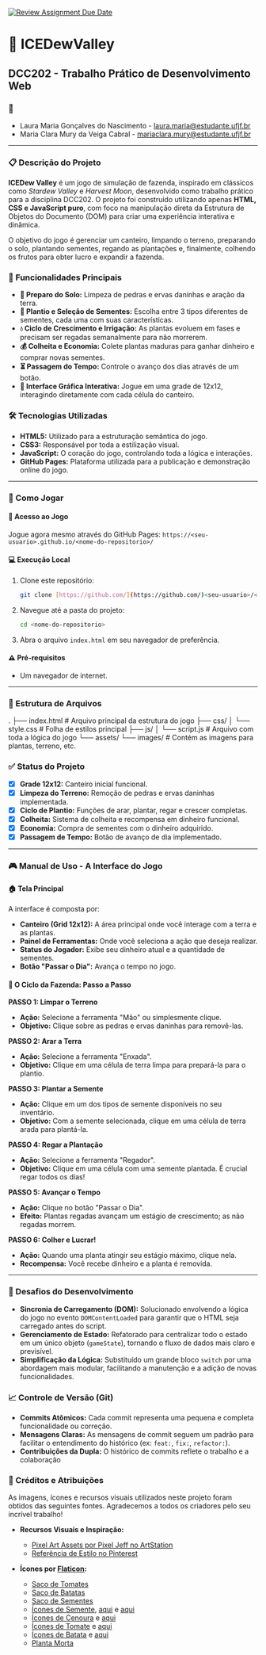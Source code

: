 [![Review Assignment Due Date](https://classroom.github.com/assets/deadline-readme-button-22041afd0340ce965d47ae6ef1cefeee28c7c493a6346c4f15d667ab976d596c.svg)](https://classroom.github.com/a/ujXOj0Nv)


# 🌱 ICEDewValley
## DCC202 - Trabalho Prático de Desenvolvimento Web

### 👤
* Laura Maria Gonçalves do Nascimento - laura.maria@estudante.ufjf.br
* Maria Clara Mury da Veiga Cabral  - mariaclara.mury@estudante.ufjf.br

---

### 📋 Descrição do Projeto
**ICEDew Valley** é um jogo de simulação de fazenda, inspirado em clássicos como *Stardew Valley* e *Harvest Moon*, desenvolvido como trabalho prático para a disciplina DCC202. O projeto foi construído utilizando apenas **HTML, CSS e JavaScript puro**, com foco na manipulação direta da Estrutura de Objetos do Documento (DOM) para criar uma experiência interativa e dinâmica.

O objetivo do jogo é gerenciar um canteiro, limpando o terreno, preparando o solo, plantando sementes, regando as plantações e, finalmente, colhendo os frutos para obter lucro e expandir a fazenda.

### 🎯 Funcionalidades Principais
* **🌱 Preparo do Solo:** Limpeza de pedras e ervas daninhas e aração da terra.
* **🌾 Plantio e Seleção de Sementes:** Escolha entre 3 tipos diferentes de sementes, cada uma com suas características.
* **💧 Ciclo de Crescimento e Irrigação:** As plantas evoluem em fases e precisam ser regadas semanalmente para não morrerem.
* **💰 Colheita e Economia:** Colete plantas maduras para ganhar dinheiro e comprar novas sementes.
* **⏳ Passagem do Tempo:** Controle o avanço dos dias através de um botão.
* **🎨 Interface Gráfica Interativa:** Jogue em uma grade de 12x12, interagindo diretamente com cada célula do canteiro.

### 🛠️ Tecnologias Utilizadas
* **HTML5:** Utilizado para a estruturação semântica do jogo.
* **CSS3:** Responsável por toda a estilização visual.
* **JavaScript:** O coração do jogo, controlando toda a lógica e interações.
* **GitHub Pages:** Plataforma utilizada para a publicação e demonstração online do jogo.

---

### 🚀 Como Jogar

#### 🔗 Acesso ao Jogo
Jogue agora mesmo através do GitHub Pages: `https://<seu-usuario>.github.io/<nome-do-repositorio>/`

#### 💻 Execução Local
1.  Clone este repositório:
    ```bash
    git clone [https://github.com/](https://github.com/)<seu-usuario>/<nome-do-repositorio>.git
    ```
2.  Navegue até a pasta do projeto:
    ```bash
    cd <nome-do-repositorio>
    ```
3.  Abra o arquivo `index.html` em seu navegador de preferência.

#### ⚠️ Pré-requisitos
* Um navegador de internet.

---

### 📂 Estrutura de Arquivos
.
├── index.html         # Arquivo principal da estrutura do jogo
├── css/
│   └── style.css      # Folha de estilos principal
├── js/
│   └── script.js      # Arquivo com toda a lógica do jogo
└── assets/
└──     images/        # Contém as imagens para plantas, terreno, etc.

### ✅ Status do Projeto
- [x] **Grade 12x12:** Canteiro inicial funcional.
- [x] **Limpeza do Terreno:** Remoção de pedras e ervas daninhas implementada.
- [x] **Ciclo de Plantio:** Funções de arar, plantar, regar e crescer completas.
- [x] **Colheita:** Sistema de colheita e recompensa em dinheiro funcional.
- [x] **Economia:** Compra de sementes com o dinheiro adquirido.
- [x] **Passagem de Tempo:** Botão de avanço de dia implementado.
---

### 🎮 Manual de Uso - A Interface do Jogo

#### 🏠 Tela Principal
A interface é composta por:
* **Canteiro (Grid 12x12):** A área principal onde você interage com a terra e as plantas.
* **Painel de Ferramentas:** Onde você seleciona a ação que deseja realizar.
* **Status do Jogador:** Exibe seu dinheiro atual e a quantidade de sementes.
* **Botão "Passar o Dia":** Avança o tempo no jogo.

#### 🌾 O Ciclo da Fazenda: Passo a Passo

**PASSO 1: Limpar o Terreno**
* **Ação:** Selecione a ferramenta "Mão" ou simplesmente clique.
* **Objetivo:** Clique sobre as pedras e ervas daninhas para removê-las.

**PASSO 2: Arar a Terra**
* **Ação:** Selecione a ferramenta "Enxada".
* **Objetivo:** Clique em uma célula de terra limpa para prepará-la para o plantio.

**PASSO 3: Plantar a Semente**
* **Ação:** Clique em um dos tipos de semente disponíveis no seu inventário.
* **Objetivo:** Com a semente selecionada, clique em uma célula de terra arada para plantá-la.

**PASSO 4: Regar a Plantação**
* **Ação:** Selecione a ferramenta "Regador".
* **Objetivo:** Clique em uma célula com uma semente plantada. É crucial regar todos os dias!

**PASSO 5: Avançar o Tempo**
* **Ação:** Clique no botão "Passar o Dia".
* **Efeito:** Plantas regadas avançam um estágio de crescimento; as não regadas morrem.

**PASSO 6: Colher e Lucrar!**
* **Ação:** Quando uma planta atingir seu estágio máximo, clique nela.
* **Recompensa:** Você recebe dinheiro e a planta é removida.

---

### 🐛 Desafios do Desenvolvimento
* **Sincronia de Carregamento (DOM):** Solucionado envolvendo a lógica do jogo no evento `DOMContentLoaded` para garantir que o HTML seja carregado antes do script.
* **Gerenciamento de Estado:** Refatorado para centralizar todo o estado em um único objeto (`gameState`), tornando o fluxo de dados mais claro e previsível.
* **Simplificação da Lógica:** Substituído um grande bloco `switch` por uma abordagem mais modular, facilitando a manutenção e a adição de novas funcionalidades.

### 📈 Controle de Versão (Git)
* **Commits Atômicos:** Cada commit representa uma pequena e completa funcionalidade ou correção.
* **Mensagens Claras:** As mensagens de commit seguem um padrão para facilitar o entendimento do histórico (ex: `feat:`, `fix:`, `refactor:`).
* **Contribuições da Dupla:** O histórico de commits reflete o trabalho e a colaboração

### 📜 Créditos e Atribuições
As imagens, ícones e recursos visuais utilizados neste projeto foram obtidos das seguintes fontes. Agradecemos a todos os criadores pelo seu incrível trabalho!

* **Recursos Visuais e Inspiração:**
    * [Pixel Art Assets por Pixel Jeff no ArtStation](https://www.artstation.com/artwork/EaKzle)
    * [Referência de Estilo no Pinterest](https://br.pinterest.com/pin/36310340743970737/)

* **Ícones por [Flaticon](https://www.flaticon.com):**
    * [Saco de Tomates](https://www.flaticon.com/free-icon/food_16306050)
    * [Saco de Batatas](https://www.flicon.com/free-icon/food_16306057)
    * [Saco de Sementes](https://www.flaticon.com/free-icon/seed-bag_11209844)
    * [Ícones de Semente](https://www.flaticon.com/free-icon/sesame_4909228), [aqui](https://www.flaticon.com/free-icon/coffee-beans_5424850) e [aqui](https://www.flaticon.com/free-icon/seeds_9273274)
    * [Ícones de Cenoura](https://www.flaticon.com/free-icon/carrot_1886900) e [aqui](https://www.flaticon.com/free-icon/carrot_6351802)
    * [Ícones de Tomate](https://www.flaticon.com/free-icon/tomato_2674605) e [aqui](https://www.flaticon.com/free-icon/tomato_877712)
    * [Ícones de Batata](https://www.flaticon.com/free-icon/potato_4478107) e [aqui](https://www.flaticon.com/free-icon/potato_9466895)
    * [Planta Morta](https://www.flaticon.com/free-icon/dead-plant_17987276)